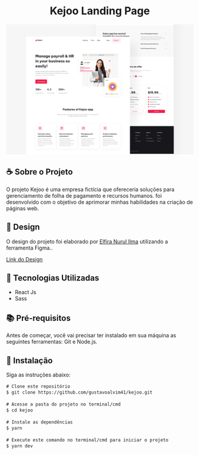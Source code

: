 <h1 align="center">Kejoo Landing Page</h1>

<div align="center" id="top">
  <img src="./github/kejoo-banner.png" alt="Kejoo Banner" />
</div>

## ☕ Sobre o Projeto

O projeto Kejoo é uma empresa fictícia que ofereceria soluções para gerenciamento de folha de pagamento e recursos humanos. foi desenvolvido com o objetivo de aprimorar minhas habilidades na criação de páginas web.

## 🎨 Design

O design do projeto foi elaborado por <a href="https://www.figma.com/@ilmaelfiraa">Elfira Nurul Ilma</a> utilizando a ferramenta Figma..

<a href="https://www.figma.com/community/file/1221464034621082692/Kejoo---Landing-Page">Link do Design</a>

## 🚀 Tecnologias Utilizadas

- React Js
- Sass

## 📚 Pré-requisitos

Antes de começar, você vai precisar ter instalado em sua máquina as seguintes ferramentas: Git e Node.js.
 
## 💾 Instalação

Siga as instruções abaixo:
  ```
  # Clone este repositório
  $ git clone https://github.com/gustavoalvim41/kejoo.git

  # Acesse a pasta do projeto no terminal/cmd
  $ cd kejoo

  # Instale as dependências
  $ yarn

  # Execute este comando no terminal/cmd para iniciar o projeto
  $ yarn dev

  ```
